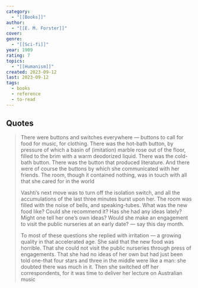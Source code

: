 ```yaml
---
category:
  - "[[Books]]"
author:
  - "[[E. M. Forster]]"
cover: 
genre:
  - "[[Sci-fi]]"
year: 1909
rating: 7
topics:
  - "[[Humanism]]"
created: 2023-09-12
last: 2023-09-12
tags:
  - books
  - reference
  - to-read
---
```


## Quotes

> There were buttons and switches everywhere — buttons to call for food for music, for clothing. There was the hot-bath button, by pressure of which a basin of (imitation) marble rose out of the floor, filled to the brim with a warm deodorized liquid. There was the cold-bath button. There was the button that produced literature. And there were of course the buttons by which she communicated with her friends. The room, though it contained nothing, was in touch with all that she cared for in the world
> 
> Vashti’s next move was to turn off the isolation switch, and all the accumulations of the last three minutes burst upon her. The room was filled with the noise of bells, and speaking-tubes. What was the new food like? Could she recommend it? Has she had any ideas lately? Might one tell her one’s own ideas? Would she make an engagement to visit the public nurseries at an early date? — say this day month. 
> 
> To most of these questions she replied with irritation — a growing quality in that accelerated age. She said that the new food was horrible. That she could not visit the public nurseries through press of engagements. That she had no ideas of her own but had just been told one-that four stars and three in the middle were like a man: she doubted there was much in it. Then she switched off her correspondents, for it was time to deliver her lecture on Australian music